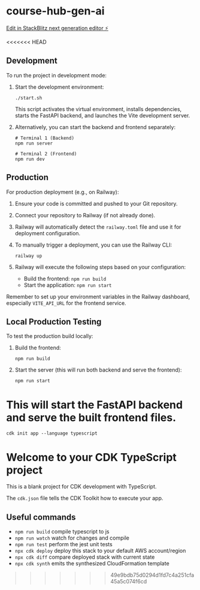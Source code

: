 # course-hub-gen-ai

[Edit in StackBlitz next generation editor ⚡️](https://stackblitz.com/~/github.com/Imsharad/course-hub-gen-ai)

<<<<<<< HEAD
## Development

To run the project in development mode:

1. Start the development environment:
   ```
   ./start.sh
   ```
   This script activates the virtual environment, installs dependencies, starts the FastAPI backend, and launches the Vite development server.

2. Alternatively, you can start the backend and frontend separately:
   ```
   # Terminal 1 (Backend)
   npm run server

   # Terminal 2 (Frontend)
   npm run dev
   ```

## Production

For production deployment (e.g., on Railway):

1. Ensure your code is committed and pushed to your Git repository.

2. Connect your repository to Railway (if not already done).

3. Railway will automatically detect the `railway.toml` file and use it for deployment configuration.

4. To manually trigger a deployment, you can use the Railway CLI:
   ```
   railway up
   ```

5. Railway will execute the following steps based on your configuration:
   - Build the frontend: `npm run build`
   - Start the application: `npm run start`

Remember to set up your environment variables in the Railway dashboard, especially `VITE_API_URL` for the frontend service.

## Local Production Testing

To test the production build locally:

1. Build the frontend:
   ```
   npm run build
   ```

2. Start the server (this will run both backend and serve the frontend):
   ```
   npm run start
   ```

This will start the FastAPI backend and serve the built frontend files.
=======


```cdk init app --language typescript```

# Welcome to your CDK TypeScript project

This is a blank project for CDK development with TypeScript.

The `cdk.json` file tells the CDK Toolkit how to execute your app.

## Useful commands

* `npm run build`   compile typescript to js
* `npm run watch`   watch for changes and compile
* `npm run test`    perform the jest unit tests
* `npx cdk deploy`  deploy this stack to your default AWS account/region
* `npx cdk diff`    compare deployed stack with current state
* `npx cdk synth`   emits the synthesized CloudFormation template
>>>>>>> 49e9bdb75d0294d1fd7c4a251cfa45a5c074f6cd
